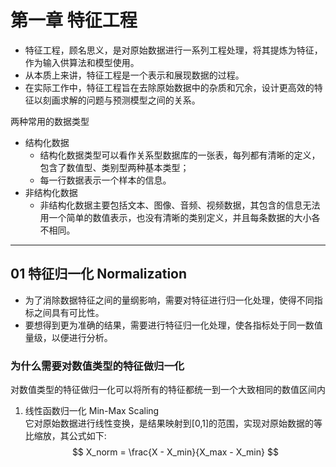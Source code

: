 # 第一章 特征工程
- 特征工程，顾名思义，是对原始数据进行一系列工程处理，将其提炼为特征，作为输入供算法和模型使用。
- 从本质上来讲，特征工程是一个表示和展现数据的过程。
- 在实际工作中，特征工程旨在去除原始数据中的杂质和冗余，设计更高效的特征以刻画求解的问题与预测模型之间的关系。

两种常用的数据类型
- 结构化数据
    - 结构化数据类型可以看作关系型数据库的一张表，每列都有清晰的定义，包含了数值型、类别型两种基本类型；
    - 每一行数据表示一个样本的信息。
- 非结构化数据
    - 非结构化数据主要包括文本、图像、音频、视频数据，其包含的信息无法用一个简单的数值表示，也没有清晰的类别定义，并且每条数据的大小各不相同。
----
## 01 特征归一化 Normalization
- 为了消除数据特征之间的量纲影响，需要对特征进行归一化处理，使得不同指标之间具有可比性。
- 要想得到更为准确的结果，需要进行特征归一化处理，使各指标处于同一数值量级，以便进行分析。

### 为什么需要对数值类型的特征做归一化
对数值类型的特征做归一化可以将所有的特征都统一到一个大致相同的数值区间内
1. 线性函数归一化 Min-Max Scaling <br>
它对原始数据进行线性变换，是结果映射到[0,1]的范围，实现对原始数据的等比缩放，其公式如下:
$$ X_norm = \frac{X - X_min}{X_max - X_min} $$




